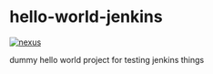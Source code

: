# hello-world-jenkins

[![nexus](https://badges.conductor.com/nexus/v/http/nexus-write.battery-park.conductor.com/releases/conductor-test/hello-world-jenkins.svg)](https://badges.conductor.com/nexus/v/http/nexus-write.battery-park.conductor.com/releases/conductor-test/hello-world-jenkins.svg)

dummy hello world project for testing jenkins things
